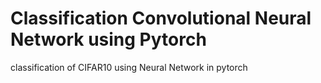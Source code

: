 # Classification Convolutional Neural Network using Pytorch
classification of CIFAR10 using Neural Network in pytorch
